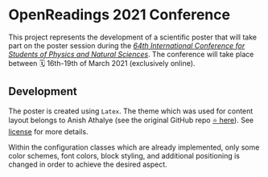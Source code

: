 # OpenReadings 2021 Conference

This project represents the development of a scientific poster that will take part on the poster session during the [*64th International Conference for Students of Physics and Natural Sciences*](http://www.openreadings.eu/). The conference will take place between 🗓 16th-19th of March 2021 (exclusively online).


## Development

The poster is created using `Latex`. The theme which was used for content layout belongs to Anish Athalye (see the original GitHub repo [⭐️ here](https://github.com/anishathalye/gemini)). See [license](LICENSE.md) for more details. 

Within the configuration classes which are already implemented, only some color schemes, font colors, block styling, and additional positioning is changed in order to achieve the desired aspect.